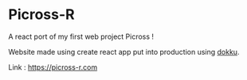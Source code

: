 # Picross-R
A react port of my first web project Picross ! 

Website made using create react app
put into production using [dokku](https://github.com/dokku/dokku).

Link : https://picross-r.com
